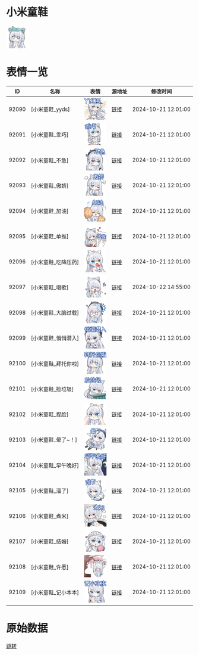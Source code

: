 # 小米童鞋

<img src="./cover.png" height="60" alt="cover" />

# 表情一览

|ID|名称|表情|源地址|修改时间|
|----|----|----|----|----|
|92090|[小米童鞋_yyds]|<img src="./pic/092090_%5B小米童鞋_yyds%5D.png" height="60" alt="yyds"/>|[链接](https://i0.hdslb.com/bfs/garb/7c1af2d8d30d9dda5247197d838f0fc6aa8b4a16.png)|2024-10-21 12:01:00|
|92091|[小米童鞋_乖巧]|<img src="./pic/092091_%5B小米童鞋_乖巧%5D.png" height="60" alt="乖巧"/>|[链接](https://i0.hdslb.com/bfs/garb/d44d8766c0d65934c6f3128ffa491c72a7d614f8.png)|2024-10-21 12:01:00|
|92092|[小米童鞋_不急]|<img src="./pic/092092_%5B小米童鞋_不急%5D.png" height="60" alt="不急"/>|[链接](https://i0.hdslb.com/bfs/garb/b5513a0a2c1d1df3b17ae84a15792d36c030b9d3.png)|2024-10-21 12:01:00|
|92093|[小米童鞋_傲娇]|<img src="./pic/092093_%5B小米童鞋_傲娇%5D.png" height="60" alt="傲娇"/>|[链接](https://i0.hdslb.com/bfs/garb/70e544d79a6239e6515226366912b549bc50dcc8.png)|2024-10-21 12:01:00|
|92094|[小米童鞋_加油]|<img src="./pic/092094_%5B小米童鞋_加油%5D.png" height="60" alt="加油"/>|[链接](https://i0.hdslb.com/bfs/garb/3da95c7ba96e935044357dadaf2b4c2906f07b63.png)|2024-10-21 12:01:00|
|92095|[小米童鞋_单推]|<img src="./pic/092095_%5B小米童鞋_单推%5D.png" height="60" alt="单推"/>|[链接](https://i0.hdslb.com/bfs/garb/ea77702ed20cd008e7f5f57b918128b69f6e615d.png)|2024-10-21 12:01:00|
|92096|[小米童鞋_吃降压药]|<img src="./pic/092096_%5B小米童鞋_吃降压药%5D.png" height="60" alt="吃降压药"/>|[链接](https://i0.hdslb.com/bfs/garb/9e9f689eed60a9dcdc6761299c317fd14e3e81a5.png)|2024-10-21 12:01:00|
|92097|[小米童鞋_唱歌]|<img src="./pic/092097_%5B小米童鞋_唱歌%5D.png" height="60" alt="唱歌"/>|[链接](https://i0.hdslb.com/bfs/garb/e59893f1d0bb26e593978c4ac03f1426922992d0.png)|2024-10-22 14:55:00|
|92098|[小米童鞋_大脑过载]|<img src="./pic/092098_%5B小米童鞋_大脑过载%5D.png" height="60" alt="大脑过载"/>|[链接](https://i0.hdslb.com/bfs/garb/68e67343545b2450c16e4d0fea1dd2494ce6a6b3.png)|2024-10-21 12:01:00|
|92099|[小米童鞋_悄悄潜入]|<img src="./pic/092099_%5B小米童鞋_悄悄潜入%5D.png" height="60" alt="悄悄潜入"/>|[链接](https://i0.hdslb.com/bfs/garb/ff8894920486ed0bdcc5e31ffd8d7f73a16d1156.png)|2024-10-21 12:01:00|
|92100|[小米童鞋_拜托你啦]|<img src="./pic/092100_%5B小米童鞋_拜托你啦%5D.png" height="60" alt="拜托你啦"/>|[链接](https://i0.hdslb.com/bfs/garb/5af56f326cbbd542f1b43d74e38c06404800955e.png)|2024-10-21 12:01:00|
|92101|[小米童鞋_捡垃圾]|<img src="./pic/092101_%5B小米童鞋_捡垃圾%5D.png" height="60" alt="捡垃圾"/>|[链接](https://i0.hdslb.com/bfs/garb/2a2c04c86f34ee7e46873377f08ab2a9d7f06fe2.png)|2024-10-21 12:01:00|
|92102|[小米童鞋_捏脸]|<img src="./pic/092102_%5B小米童鞋_捏脸%5D.png" height="60" alt="捏脸"/>|[链接](https://i0.hdslb.com/bfs/garb/ec36971438d9a615778e076c26229809fdce3229.png)|2024-10-21 12:01:00|
|92103|[小米童鞋_晕了~！]|<img src="./pic/092103_%5B小米童鞋_晕了~！%5D.png" height="60" alt="晕了~！"/>|[链接](https://i0.hdslb.com/bfs/garb/10b987856b9bf7826494c181d4914b42ab50b1c2.png)|2024-10-21 12:01:00|
|92104|[小米童鞋_早午晚好]|<img src="./pic/092104_%5B小米童鞋_早午晚好%5D.png" height="60" alt="早午晚好"/>|[链接](https://i0.hdslb.com/bfs/garb/4d6dc92dc40ccc500765e6a5fbd239ba15562aa6.png)|2024-10-21 12:01:00|
|92105|[小米童鞋_溜了]|<img src="./pic/092105_%5B小米童鞋_溜了%5D.png" height="60" alt="溜了"/>|[链接](https://i0.hdslb.com/bfs/garb/82416d164f0bbbbee1c831e46533e3a58cbcc00b.png)|2024-10-21 12:01:00|
|92106|[小米童鞋_煮米]|<img src="./pic/092106_%5B小米童鞋_煮米%5D.png" height="60" alt="煮米"/>|[链接](https://i0.hdslb.com/bfs/garb/a7145720f2c2128e8edc1d8e23f8ce4518b96e52.png)|2024-10-21 12:01:00|
|92107|[小米童鞋_结婚]|<img src="./pic/092107_%5B小米童鞋_结婚%5D.png" height="60" alt="结婚"/>|[链接](https://i0.hdslb.com/bfs/garb/ce41c4acdd06d9f787ae39c8c18b60e04e55315e.png)|2024-10-21 12:01:00|
|92108|[小米童鞋_许愿]|<img src="./pic/092108_%5B小米童鞋_许愿%5D.png" height="60" alt="许愿"/>|[链接](https://i0.hdslb.com/bfs/garb/fb5546bd0a7fc67f3aecc2eb71892c85925de2a2.png)|2024-10-21 12:01:00|
|92109|[小米童鞋_记小本本]|<img src="./pic/092109_%5B小米童鞋_记小本本%5D.png" height="60" alt="记小本本"/>|[链接](https://i0.hdslb.com/bfs/garb/d08c020235dd945ee764f0c230d268bff437ae4f.png)|2024-10-21 12:01:00|

# 原始数据

[跳转](./raw.json)

